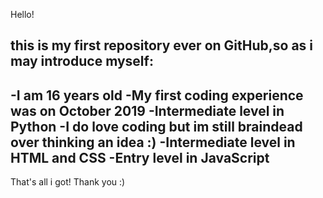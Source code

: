 Hello!

this is my first repository ever on GitHub,so as i may introduce myself:
------------------------------------------------------------------------
-I am 16 years old
-My first coding experience was on October 2019
-Intermediate level in Python
-I do love coding but im still braindead over thinking an idea :)
-Intermediate level in HTML and CSS
-Entry level in JavaScript
------------------------------------------------------------------------
That's all i got! Thank you :)
